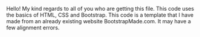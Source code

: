 Hello!
My kind regards to all of you who are getting this file.
This code uses the basics of HTML, CSS and Bootstrap.
This code is a template that I have made from an already existing website BootstrapMade.com.
It may have a few alignment errors.
